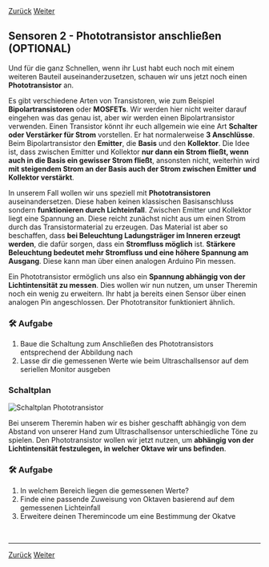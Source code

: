 <link rel="stylesheet" href="assets/css/custom.css?v=2">

<div class="nav-container">
  <a href="Sensoren1" class="button">Zurück</a>
  <a href="Theremin" class="button">Weiter</a>
</div>

## Sensoren 2 - Phototransistor anschließen (OPTIONAL)

Und für die ganz Schnellen, wenn ihr Lust habt euch noch mit einem weiteren Bauteil auseinanderzusetzen, schauen wir uns jetzt noch einen **Phototransistor** an.

Es gibt verschiedene Arten von Transistoren, wie zum Beispiel **Bipolartransistoren** oder **MOSFETs**. Wir werden hier nicht weiter darauf eingehen was das genau ist, aber wir werden einen Bipolartransistor verwenden.
Einen Transistor könnt ihr euch allgemein wie eine Art **Schalter oder Verstärker für Strom** vorstellen. Er hat normalerweise **3 Anschlüsse**. Beim Bipolartransistor den **Emitter**, die **Basis** und den **Kollektor**. Die Idee ist, dass zwischen Emitter und Kollektor **nur dann ein Strom fließt, wenn auch in die Basis ein gewisser Strom fließt**, ansonsten nicht, weiterhin wird **mit steigendem Strom an der Basis auch der Strom zwischen Emitter und Kollektor verstärkt**.

In unserem Fall wollen wir uns speziell mit **Phototransistoren** auseinandersetzen. Diese haben keinen klassischen Basisanschluss sondern **funktionieren durch Lichteinfall**. Zwischen Emitter und Kollektor liegt eine Spannung an. Diese reicht zunächst nicht aus um einen Strom durch das Transistormaterial zu erzeugen. Das Material ist aber so beschaffen, dass **bei Beleuchtung Ladungsträger im Inneren erzeugt werden**, die dafür sorgen, dass ein **Stromfluss möglich** ist. **Stärkere Beleuchtung bedeutet mehr Stromfluss und eine höhere Spannung am Ausgang**. Diese kann man über einen analogen Arduino Pin messen.


Ein Phototransistor ermöglich uns also ein **Spannung abhängig von der Lichtintensität zu messen**. Dies wollen wir nun nutzen, um unser Theremin noch ein wenig zu erweitern. Ihr habt ja bereits einen Sensor über einen analogen Pin angeschlossen. Der Phototransitor funktioniert ähnlich.

<div class="aufgabe">
<h3>🛠️ Aufgabe</h3>
<ol>
  <li>Baue die Schaltung zum Anschließen des Phototransistors entsprechend der Abbildung nach</li>
  <li>Lasse dir die gemessenen Werte wie beim Ultraschallsensor auf dem seriellen Monitor ausgeben</li>
</ol>
</div>

### Schaltplan

<div class="schaltplan-box">
  <img src="img/phototransistor_aufbau.jpg" alt="Schaltplan Phototransistor">
</div>


Bei unserem Theremin haben wir es bisher geschafft abhängig von dem Abstand von unserer Hand zum Ultraschallsensor unterschiedliche Töne zu spielen. Den Phototransistor wollen wir jetzt nutzen, um **abhängig von der Lichtintensität festzulegen, in welcher Oktave wir uns befinden**.

<div class="aufgabe">
<h3>🛠️ Aufgabe</h3>
<ol>
  <li>In welchem Bereich liegen die gemessenen Werte?</li>
  <li>Finde eine passende Zuweisung von Oktaven basierend auf dem gemessenen Lichteinfall</li>
  <li>Erweitere deinen Theremincode um eine Bestimmung der Okatve</li>
</ol>
</div>

<p class="spacing-1">&nbsp;</p>

---


<div class="nav-container">
  <a href="Sensoren1" class="button">Zurück</a>
  <a href="Theremin" class="button">Weiter</a>
</div>
